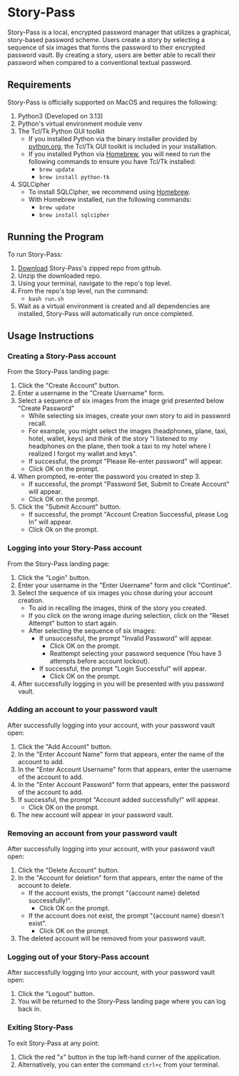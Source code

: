 # Story-Pass

Story-Pass is a local, encrypted password manager that utilizes a graphical, story-based
password scheme. Users create a story by selecting a sequence of six images that forms
the password to their encrypted password vault. By creating a story, users are better
able to recall their password when compared to a conventional textual password.

## Requirements

Story-Pass is officially supported on MacOS and requires the following:

1. Python3 (Developed on 3.13)
2. Python's virtual environment module venv
3. The Tcl/Tk Python GUI toolkit
    - If you installed Python via the binary installer provided by [python.org](https://www.python.org/),
    the Tcl/Tk GUI toolkit is included in your installation.
    - If you installed Python via [Homebrew](https://brew.sh/), you will need to run the following commands to
    ensure you have Tcl/Tk installed:
        - `brew update`
        - `brew install python-tk`
4. SQLCipher
    - To install SQLCipher, we recommend using [Homebrew](https://brew.sh/).
    - With Homebrew installed, run the following commands:
        - `brew update`
        - `brew install sqlcipher`

## Running the Program

To run Story-Pass:

1. [Download](https://github.com/SeanLear/CS433/archive/refs/heads/main.zip) Story-Pass's
zipped repo from github.
2. Unzip the downloaded repo.
3. Using your terminal, navigate to the repo's top level.
4. From the repo's top level, run the command:
    - `bash run.sh`
5. Wait as a virtual environment is created and all dependencies are installed, Story-Pass
will automatically run once completed.

## Usage Instructions

### Creating a Story-Pass account

From the Story-Pass landing page:

1. Click the "Create Account" button.
2. Enter a username in the "Create Username" form.
3. Select a sequence of six images from the image grid presented below "Create Password"
    - While selecting six images, create your own story to aid in password recall.
    - For example, you might select the images (headphones, plane, taxi, hotel, wallet, keys)
    and think of the story "I listened to my headphones on the plane, then took a taxi
    to my hotel where I realized I forgot my wallet and keys".
    - If successful, the prompt "Please Re-enter password" will appear.
    - Click OK on the prompt.
4. When prompted, re-enter the password you created in step 3.
    - If successful, the prompt "Password Set, Submit to Create Account" will appear.
    - Click OK on the prompt.
5. Click the "Submit Account" button.
    - If successful, the prompt "Account Creation Successful, please Log In" will appear.
    - Click Ok on the prompt.

### Logging into your Story-Pass account

From the Story-Pass landing page:

1. Click the "Login" button.
2. Enter your username in the "Enter Username" form and click "Continue".
3. Select the sequence of six images you chose during your account creation.
    - To aid in recalling the images, think of the story you created.
    - If you click on the wrong image during selection, click on the "Reset Attempt"
    button to start again.
    - After selecting the sequence of six images:
        - If unsuccessful, the prompt "Invalid Password" will appear.
            - Click OK on the prompt.
            - Reattempt selecting your password sequence (You have 3 attempts before account lockout).
        - If successful, the prompt "Login Successful" will appear.
            - Click OK on the prompt.
4. After successfully logging in you will be presented with you password vault.

### Adding an account to your password vault

After successfully logging into your account, with your password vault open:

1. Click the "Add Account" button.
2. In the "Enter Account Name" form that appears, enter the name of the account to add.
3. In the "Enter Account Username" form that appears, enter the username of the account to add.
4. In the "Enter Account Password" form that appears, enter the password of the account to add.
5. If successful, the prompt "Account added successfully!" will appear.
    - Click OK on the prompt.
6. The new account will appear in your password vault.

### Removing an account from your password vault

After successfully logging into your account, with your password vault open:

1. Click the "Delete Account" button.
2. In the "Account for deletion" form that appears, enter the name of the account to delete.
    - If the account exists, the prompt "{account name} deleted successfully!".
        - Click OK on the prompt.
    - If the account does not exist, the prompt "{account name} doesn't exist".
        - Click OK on the prompt.
3. The deleted account will be removed from your password vault.

### Logging out of your Story-Pass account

After successfully logging into your account, with your password vault open:

1. Click the "Logout" button.
2. You will be returned to the Story-Pass landing page where you can log back in.

### Exiting Story-Pass

To exit Story-Pass at any point:

1. Click the red "x" button in the top left-hand corner of the application.
2. Alternatively, you can enter the command `ctrl+c` from your terminal.
